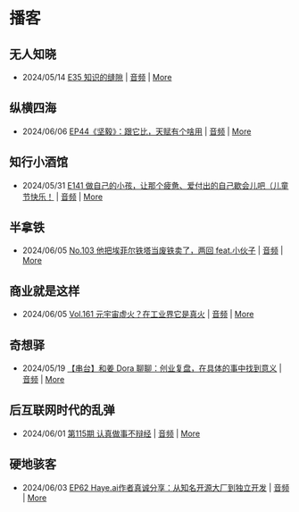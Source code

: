 # 播客

## 无人知晓
- 2024/05/14 [E35 知识的缝隙](https://www.xiaoyuzhoufm.com/episode/664300e4251bd96e6c2e57a6) | [音频](https://dts-api.xiaoyuzhoufm.com/track/611719d3cb0b82e1df0ad29e/664300e4251bd96e6c2e57a6/media.xyzcdn.net/lh9O4fFXBeTFewumXHcn1_3gvaWG.m4a) | [More](channels/%E6%97%A0%E4%BA%BA%E7%9F%A5%E6%99%93.md)

## 纵横四海
- 2024/06/06 [EP44《坚毅》：跟它比，天赋有个啥用](https://www.ximalaya.com/sound/733272262) | [音频](https://audio.xmcdn.com/storages/9e8c-audiofreehighqps/08/B9/GKwRIasKNvxtB1NmBALd5E1L.m4a) | [More](channels/%E7%BA%B5%E6%A8%AA%E5%9B%9B%E6%B5%B7.md)

## 知行小酒馆
- 2024/05/31 [E141 做自己的小孩，让那个疲惫、爱付出的自己歇会儿吧（儿童节快乐！](https://www.xiaoyuzhoufm.com/episode/66597d9194977a26ef39080d) | [音频](https://dts-api.xiaoyuzhoufm.com/track/6013f9f58e2f7ee375cf4216/66597d9194977a26ef39080d/media.xyzcdn.net/liJvOgeWOvVd36aoMuFIF1kp8cDA.m4a) | [More](channels/%E7%9F%A5%E8%A1%8C%E5%B0%8F%E9%85%92%E9%A6%86.md)

## 半拿铁
- 2024/06/05 [No.103 他把埃菲尔铁塔当废铁卖了，两回 feat.小伙子](https://www.ximalaya.com/sound/733056664) | [音频](https://dl.wavpub.com/item/227_31599363_7122.m4a) | [More](channels/%E5%8D%8A%E6%8B%BF%E9%93%81.md)

## 商业就是这样
- 2024/06/05 [Vol.161 元宇宙虚火？在工业界它是真火](https://www.ximalaya.com/sound/733139878) | [音频](https://audio.xmcdn.com/storages/999e-audiofreehighqps/05/A2/GKwRINsKNhDqARp2XALdmZ1N.m4a) | [More](channels/%E5%95%86%E4%B8%9A%E5%B0%B1%E6%98%AF%E8%BF%99%E6%A0%B7.md)

## 奇想驿
- 2024/05/19 [【串台】和姜 Dora 聊聊：创业复盘，在具体的事中找到意义](https://www.xiaoyuzhoufm.com/episode/664962d382b428eafd844366) | [音频](https://dts-api.xiaoyuzhoufm.com/track/6034daea97755b8fc9c66480/664962d382b428eafd844366/media.xyzcdn.net/llloyy2KoUURla1cgosxmkenwwHw.m4a) | [More](channels/%E5%A5%87%E6%83%B3%E9%A9%BF.md)

## 后互联网时代的乱弹
- 2024/06/01 [第115期 认真做事不辩经](https://hosting.wavpub.cn/pie/ep115/) | [音频](https://tk.wavpub.com/WPDL_qfuCsjzmrBgjhLNknTNebtuAThPyDBDMGuuCxrGYsqDkfbGnyxzXXhwPzx-9b.mp3) | [More](channels/%E5%90%8E%E4%BA%92%E8%81%94%E7%BD%91%E6%97%B6%E4%BB%A3%E7%9A%84%E4%B9%B1%E5%BC%B9.md)

## 硬地骇客
- 2024/06/03 [EP62 Haye.ai作者真诚分享：从知名开源大厂到独立开发](https://www.xiaoyuzhoufm.com/episode/665dd2d063c334a2fb19406e) | [音频](https://dts-api.xiaoyuzhoufm.com/track/640ee2438be5d40013fe4a87/665dd2d063c334a2fb19406e/media.xyzcdn.net/lrFCDt2itX8lhtg69XwnL8XmnYJ9.m4a) | [More](channels/%E7%A1%AC%E5%9C%B0%E9%AA%87%E5%AE%A2.md)

